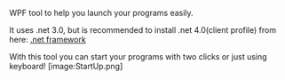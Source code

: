 WPF tool to help you launch your programs easily.

It uses .net 3.0, but is recommended to install .net 4.0(client profile) from here:
[.net framework](http://www.microsoft.com/downloads/en/details.aspx?displaylang=en&FamilyID=5765d7a8-7722-4888-a970-ac39b33fd8ab)

With this tool you can start your programs with two clicks or just using keyboard!
[image:StartUp.png]
